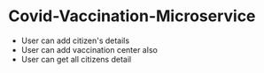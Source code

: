 
# Covid-Vaccination-Microservice
* User can add citizen's details 
* User can add vaccination center also
* User can get all citizens detail

